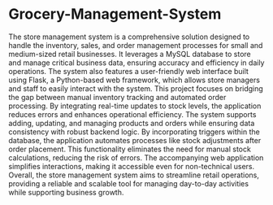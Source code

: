 # Grocery-Management-System

The store management system is a comprehensive solution designed to handle the inventory, sales, and order management processes for small and medium-sized retail businesses. It leverages a MySQL database to store and manage critical business data, ensuring accuracy and efficiency in daily operations. The system also features a user-friendly web interface built using Flask, a Python-based web framework, which allows store managers and staff to easily interact with the system.
This project focuses on bridging the gap between manual inventory tracking and automated order processing. By integrating real-time updates to stock levels, the application reduces errors and enhances operational efficiency. The system supports adding, updating, and managing products and orders while ensuring data consistency with robust backend logic.
By incorporating triggers within the database, the application automates processes like stock adjustments after order placement. This functionality eliminates the need for manual stock calculations, reducing the risk of errors. The accompanying web application simplifies interactions, making it accessible even for non-technical users.
Overall, the store management system aims to streamline retail operations, providing a reliable and scalable tool for managing day-to-day activities while supporting business growth. 
